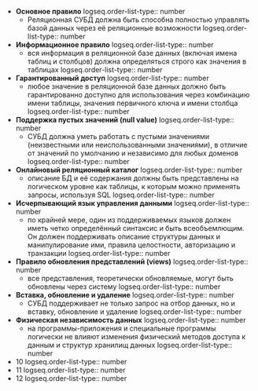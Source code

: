 - **Основное правило**
  logseq.order-list-type:: number
	- Реляционная СУБД должна быть способна полностью управлять базой данных через её реляционные возможности
	  logseq.order-list-type:: number
- **Информационное правило**
  logseq.order-list-type:: number
	- вся информация в реляционной базе данных (включая имена таблиц и столбцов) должна определяться строго как значения в таблицах
	  logseq.order-list-type:: number
- **Гарантированный доступ**
  logseq.order-list-type:: number
	- любое значение в реляционной базе данных должно быть гарантированно доступно для использования через комбинацию имени таблицы, значения первичного ключа и имени столбца
	  logseq.order-list-type:: number
- **Поддержка пустых значений (null value)**
  logseq.order-list-type:: number
	- СУБД должна уметь работать с пустыми значениями (неизвестными или неиспользованными значениями), в отличие от значений по умолчанию и независимо для любых доменов
	  logseq.order-list-type:: number
- **Онлайновый реляционный каталог**
  logseq.order-list-type:: number
	- описание БД и её содержания должны быть представлены на логическом уровне как таблицы, к которым можно применять запросы, используя SQL
	  logseq.order-list-type:: number
- **Исчерпывающий язык управления данными**
  logseq.order-list-type:: number
	- по крайней мере, один из поддерживаемых языков должен иметь четко определённый синтаксис и быть всеобъемлющим. Он должен поддерживать описание структуры данных и манипулирование ими, правила целостности, авторизацию и транзакции
	  logseq.order-list-type:: number
- **Правило обновления представлений (views)**
  logseq.order-list-type:: number
	- все представления, теоретически обновляемые, могут быть обновлены через систему
	  logseq.order-list-type:: number
- **Вставка, обновление и удаление**
  logseq.order-list-type:: number
	- СУБД поддерживает не только запрос на отбор данных, но и вставку, обновление и удаление
	  logseq.order-list-type:: number
- **Физическая независимость данных**
  logseq.order-list-type:: number
	- на программы-приложения и специальные программы логически не влияют изменения физический методов доступа к данным и структур хранилищ данных
	  logseq.order-list-type:: number
- 10
  logseq.order-list-type:: number
- 11
  logseq.order-list-type:: number
- 12
  logseq.order-list-type:: number